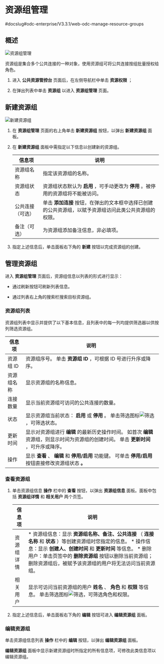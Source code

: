 资源组管理 
==========================
#docslug#odc-enterprise/V3.3.1/web-odc-manage-resource-groups


概述 
-----------------------

![资源组管理](https://help-static-aliyun-doc.aliyuncs.com/assets/img/zh-CN/3052208461/p341986.png)

资源组是集合多个公共连接的一种对象，使用资源组可将公共连接按组批量授权给角色。

1. 进入 **公共资源管控台** 页面后，在左侧导航栏中单击 **资源权限** ；

   

2. 在弹出列表中单击 **资源组** 以进入 **资源组管理** 页面。

   




新建资源组 
--------------------------

![新建资源组](https://help-static-aliyun-doc.aliyuncs.com/assets/img/zh-CN/3052208461/p361028.png)

1. 在 **资源组管理** 页面的右上角单击 **新建资源组** 按钮，以弹出 **新建资源组** 面板。

   

2. 在 **新建资源组** 面板中需指定以下信息以创建新的资源组。

   

   |   信息项    |                           说明                           |
   |----------|--------------------------------------------------------|
   | 资源组名称    | 指定该资源组的名称。                                             |
   | 资源组状态    | 资源组状态默认为 **启用** ，可手动更改为 **停用** 。被停用的资源组将不能被访问。         |
   | 公共连接（可选） | 单击 **添加连接** 按钮，在弹出的文本框中选择已创建的公共资源组，以赋予资源组访问此类公共资源组的权限。 |
   | 备注（可选）   | 为资源组添加备注信息，非必填项。                                       |

   

3. 指定上述信息后，单击面板右下角的 **新建** 按钮以完成资源组的创建。

   




管理资源组 
--------------------------

进入 **资源组管理** 页面后，资源组信息以列表的形式进行显示：

* 通过刷新按钮可刷新列表信息。

  

* 通过列表右上角的搜索栏搜索目标资源组。

  




### 资源组列表 

资源组列表中显示并提供了以下基本信息，且列表中的每一列均提供筛选器以供按列筛选资源组。


|  信息项   |                                                                          说明                                                                          |
|--------|------------------------------------------------------------------------------------------------------------------------------------------------------|
| 资源组 ID | 资源组序号。 单击 **资源组 ID** ，可根据 ID 号进行升序或降序。                                                                                               |
| 资源组名称  | 显示资源组的名称信息。                                                                                                                                          |
| 连接数量   | 显示当前资源组可访问的公共连接的数量。                                                                                                                                  |
| 状态     | 显示资源组当前状态： **启用** 或 **停用** 。 单击筛选图标![筛选](https://help-static-aliyun-doc.aliyuncs.com/assets/img/zh-CN/0583667361/p352180.jpg)，可筛选状态。 |
| 更新时间   | 显示对资源组进行 **编辑** 的最新历史操作时间。 如首次 **编辑** 资源组，则显示时间为资源组的创建时间。 单击 **更新时间** ，可升序或降序。                                       |
| 操作     | 显示 **查看** 、 **编辑** 和 **停用/启用** 功能键。 可单击 **停用/启用** 按钮直接修改资源组状态 **。**                                                                  |



### 查看资源组 

1. 单击资源组信息 **操作** 栏中的 **查看** 按钮，以弹出 **资源组信息** 面板。面板中包括 **资源组详情** 和 **相关用户** 两个页签。

   

   |  信息项  |                                                                                                                                                 说明                                                                                                                                                 |
   |-------|----------------------------------------------------------------------------------------------------------------------------------------------------------------------------------------------------------------------------------------------------------------------------------------------------|
   | 资源组详情 | * 资源组信息：显示 **资源组名称、备注、公共连接** （ **连接名称** 和 **状态** ）等创建资源组时您指定的信息。   * 操作信息：显示 **创建人、创建时间** 和 **更新时间** 等信息。   * 删除用户：单击页签中的 **删除资源组** 按钮以删除当前资源组；删除资源组后，被赋予该资源组的用户将无法访问当前资源组。    |
   | 相关用户  | 显示可访问当前资源组的用户 **姓名** 、 **角色** 和 **权限** 等信息。 单击筛选图标![筛选](https://help-static-aliyun-doc.aliyuncs.com/assets/img/zh-CN/0583667361/p352180.jpg)，可筛选角色和权限。                                                                                                                             |

   

2. 指定上述信息后，单击面板右下角的 **编辑** 按钮可进入 **编辑资源组** 面板。

   




### 编辑资源组 

单击资源组信息列表 **操作** 栏中的 **编辑** 按钮，以弹出 **编辑资源组** 面板。

**编辑资源组** 面板中显示新建资源组时所指定的所有信息项，可修改此类信息项以编辑资源组。
